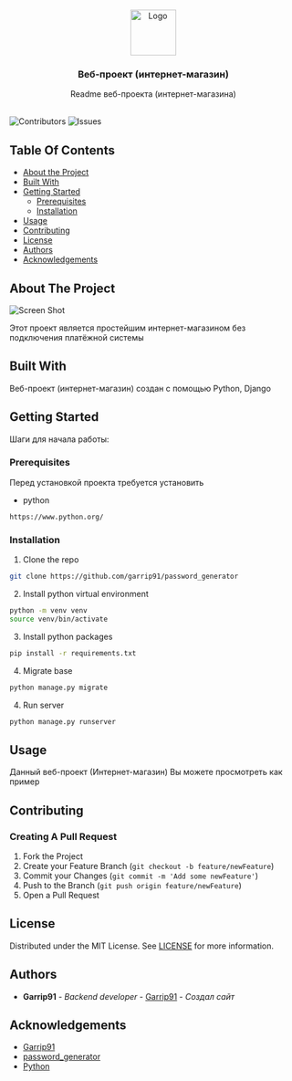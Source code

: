 <br/>
<p align="center">
  <a href="https://github.com/garrip91/password_generator">
    <img src="images/logo.png" alt="Logo" width="80" height="80">
  </a>

  <h3 align="center">Веб-проект (интернет-магазин)</h3>

  <p align="center">
    Readme веб-проекта (интернет-магазина)
    <br/>
    <br/>
  </p>
</p>

![Contributors](https://img.shields.io/github/contributors/Garrip91/password_generator?color=dark-green) ![Issues](https://img.shields.io/github/issues/Garrip91/password_generator) 

## Table Of Contents

* [About the Project](#about-the-project)
* [Built With](#built-with)
* [Getting Started](#getting-started)
  * [Prerequisites](#prerequisites)
  * [Installation](#installation)
* [Usage](#usage)
* [Contributing](#contributing)
* [License](#license)
* [Authors](#authors)
* [Acknowledgements](#acknowledgements)

## About The Project

![Screen Shot](images/screenshot.png)

Этот проект является простейшим интернет-магазином без подключения платёжной системы

## Built With

Веб-проект (интернет-магазин) создан с помощью Python, Django

## Getting Started

Шаги для начала работы:

### Prerequisites

Перед установкой проекта требуется установить

* python

```
https://www.python.org/
```

### Installation

1. Clone the repo

```sh
git clone https://github.com/garrip91/password_generator
```


2. Install python virtual environment

```sh
python -m venv venv
source venv/bin/activate
```

3. Install python packages

```sh
pip install -r requirements.txt
```

4. Migrate base

```sh
python manage.py migrate
```

4. Run server

```sh
python manage.py runserver
```

## Usage

Данный веб-проект (Интернет-магазин) Вы можете просмотреть как пример

## Contributing



### Creating A Pull Request

1. Fork the Project
2. Create your Feature Branch (`git checkout -b feature/newFeature`)
3. Commit your Changes (`git commit -m 'Add some newFeature'`)
4. Push to the Branch (`git push origin feature/newFeature`)
5. Open a Pull Request

## License

Distributed under the MIT License. See [LICENSE](https://github.com/Garrip91/password_generator/blob/main/LICENSE.md) for more information.

## Authors

* **Garrip91** - *Backend developer* - [Garrip91](https://github.com/garrip91) - *Создал сайт*

## Acknowledgements

* [Garrip91](https://github.com/garrip91)
* [password_generator](https://github.com/garrip91/password_generator)
* [Python](https://www.python.org/)
